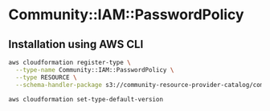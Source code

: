# Community::IAM::PasswordPolicy

## Installation using AWS CLI
``` bash
aws cloudformation register-type \
  --type-name Community::IAM::PasswordPolicy \
  --type RESOURCE \
  --schema-handler-package s3://community-resource-provider-catalog/community-iam-passwordpolicy-0.2.0.zip

aws cloudformation set-type-default-version
```